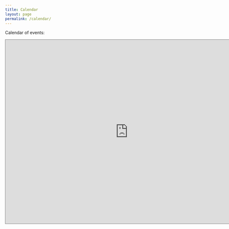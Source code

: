 ```yaml
---
title: Calendar
layout: page
permalink: /calendar/
---
```

Calendar of events:

<iframe src="https://calendar.google.com/calendar/embed?height=600&amp;wkst=2&amp;bgcolor=%23C0CA33&amp;ctz=America%2FNew_York&amp;src=YTAwb3BlZmZmdDVycG1hYnAwcnQ0Zm80a2NAZ3JvdXAuY2FsZW5kYXIuZ29vZ2xlLmNvbQ&amp;src=ZW4udXNhI2hvbGlkYXlAZ3JvdXAudi5jYWxlbmRhci5nb29nbGUuY29t&amp;color=%23A79B8E&amp;color=%23009688&amp;showNav=1&amp;showPrint=0&amp;showTabs=1&amp;showCalendars=0&amp;showTz=1&amp;mode=WEEK" style="border:solid 1px #777" width="800" height="600" frameborder="0" scrolling="no"></iframe>
